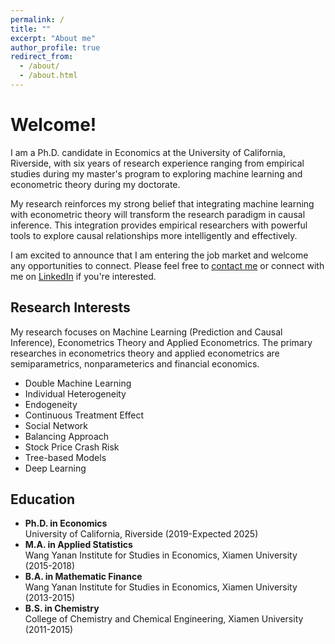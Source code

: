 ```yaml
---
permalink: /
title: ""
excerpt: "About me"
author_profile: true
redirect_from: 
  - /about/
  - /about.html
---
```


# Welcome!

I am a Ph.D. candidate in Economics at the University of California, Riverside, with six years of research experience ranging from empirical studies during my master's program to exploring machine learning and econometric theory during my doctorate. 

My research reinforces my strong belief that integrating machine learning with econometric theory will transform the research paradigm in causal inference. This integration provides empirical researchers with powerful tools to explore causal relationships more intelligently and effectively.

I am excited to announce that I am entering the job market and welcome any opportunities to connect. Please feel free to [contact me](mailto:yding067@ucr.edu) or connect with me on [LinkedIn](https://www.linkedin.com/in/yifei-ding-4929251b0) if you're interested.

## Research Interests

My research focuses on Machine Learning (Prediction and Causal Inference), Econometrics Theory and Applied Econometrics. The primary researches in econometrics theory and applied econometrics are semiparametrics, nonparameterics and financial economics.

* Double Machine Learning
* Individual Heterogeneity
* Endogeneity
* Continuous Treatment Effect
* Social Network
* Balancing Approach
* Stock Price Crash Risk
* Tree-based Models
* Deep Learning




## Education

* **Ph.D. in Economics**   
University of California, Riverside (2019-Expected 2025)
* **M.A. in Applied Statistics**    
Wang Yanan Institute for Studies in Economics, Xiamen University (2015-2018)
* **B.A. in Mathematic Finance**    
Wang Yanan Institute for Studies in Economics, Xiamen University (2013-2015)
* **B.S. in Chemistry**    
College of Chemistry and Chemical Engineering, Xiamen University (2011-2015)






